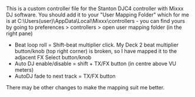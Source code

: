 This is a custom controller file for the Stanton DJC4 controller with Mixxx DJ software.  You should add it to your "User Mapping Folder" which for me is at C:\Users\(user)\AppData\Local\Mixxx\controllers - you can find yours by going to preferences > controllers > open user mapping folder (in the right pane)


* Beat loop roll = Shift-beat multiplier click.  My Deck 2 beat multiplier button/knob (top right corner) is broken, so I have mapped it to the adjacent FX Select button/knob 
* Auto DJ enable/disable = shift + TX/FX button (in centre above VU meters)
* AutoDJ fade to next track = TX/FX button

There may be other changes to make the mapping suit me better.
